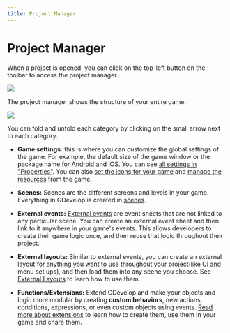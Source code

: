 ```yaml
---
title: Project Manager
---
```

# Project Manager

When a project is opened, you can click on the top-left button on the toolbar to access the project manager.

![](/gdevelop5/interface/project-manager/pasted/20230309-185213.png)

The project manager shows the structure of your entire game. 

![](/gdevelop5/interface/project-manager/pasted/20230309-185441.png)

You can fold and unfold each category by clicking on the small arrow next to each category. 

  * **Game settings:** this is where you can customize the global settings of the game. For example, the default size of the game window or the package name for Android and iOS. You can see [all settings in "Properties"](/gdevelop5/interface/project-manager/properties). You can also [set the icons for your game](/gdevelop5/interface/project-manager/icons) and [manage the resources](/gdevelop5/interface/project-manager/resources) from the game.

  * **Scenes:** Scenes are the different screens and levels in your game. Everything in GDevelop is created in [scenes](/gdevelop5/interface/scene-editor).

  * **External events:** [External events](/gdevelop5/interface/events-editor/External-events) are event sheets that are not linked to any particular scene. You can create an external event sheet and then link to it anywhere in your game's events. This allows developers to create their game logic once, and then reuse that logic throughout their project.

  * **External layouts:** Similar to external events, you can create an external layout for anything you want to use throughout your project(like UI and menu set ups), and then load them into any scene you choose. See [External Layouts](/gdevelop5/interface/scene-editor/external-layouts) to learn how to use them.

  * **Functions/Extensions:** Extend GDevelop and make your objects and logic more modular by creating **custom behaviors**, new actions, conditions, expressions, or even custom objects using events. [Read more about extensions](/gdevelop5/extensions/create) to learn how to create them, use them in your game and share them.


